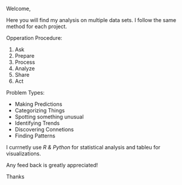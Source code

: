 Welcome, 

Here you will find my analysis on multiple data sets. I follow the same method for each project.


Opperation Procedure:
1.  Ask  
2.  Prepare 
3.  Process  
4.  Analyze
5.  Share 
6.  Act 

Problem Types:
- Making Predictions 
- Categorizing Things
- Spotting something unusual
- Identifying Trends
- Discovering Connetions
- Finding Patterns 


I currnetly use *R & Python* for statistical analysis and tableu for visualizations. 

Any feed back is greatly appreciated! 

Thanks 


